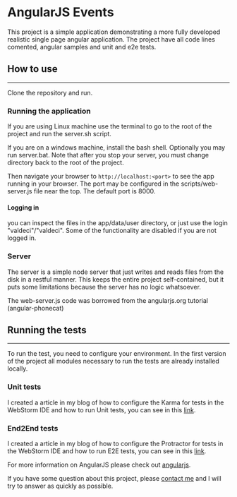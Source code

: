 # AngularJS Events

This project is a simple application demonstrating a more fully developed realistic single page
angular application. The project have all code lines comented, angular samples and unit and e2e tests.
 
## How to use
***

Clone the repository and run.
 
 
### Running the application

If you are using Linux machine use the terminal to go to the root of the project and run the server.sh script.

If you are on a windows machine, install the bash shell.  Optionally you may run server.bat.  Note that
after you stop your server, you must change directory back to the root of the project.
 
Then navigate your browser to `http://localhost:<port>` to see the app running in
your browser.  The port may be configured in the scripts/web-server.js file near the top. The default port is 8000.
 
#### Logging in
you can inspect the files in the app/data/user directory, or just use the login "valdeci"/"valdeci".  Some of the functionality
are disabled if you are not logged in.
 
### Server
 
The server is a simple node server that just writes and reads files from the disk in a restful manner.  This keeps the entire project
self-contained, but it puts some limitations because the server has no logic whatsoever.

The web-server.js code was borrowed from the angularjs.org tutorial (angular-phonecat)

## Running the tests

*** 
 
To run the test, you need to configure your environment. In the first version of the project all modules necessary to run the tests are already installed locally.

### Unit tests 
 
I created a article in my blog of how to configure the Karma for tests in the WebStorm IDE and how to run Unit tests, you can see in this [link](http://coderade.in/configure-karma-webstorm).

### End2End tests
I created a article in my blog of how to configure the Protractor for tests in the WebStorm IDE and how to run E2E tests, you can see in this [link](http://coderade.in/setting-protractor-webstorm).

For more information on AngularJS please check out [angularjs](http://angularjs.org).

If you have some question about this project, please [contact me](http://coderade.in/contact) and I will try to answer as quickly as possible.
